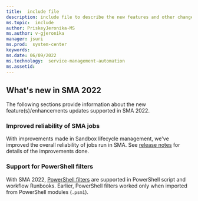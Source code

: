 ```yaml
---
title:  include file
description: include file to describe the new features and other changes in System Center Service Management Automation 2022.
ms.topic:  include
author: PriskeyJeronika-MS
ms.author: v-gjeronika
manager: jsuri
ms.prod:  system-center
keywords:  
ms.date: 06/09/2022
ms.technology:  service-management-automation
ms.assetid: 
---
```


## What's new in SMA 2022

The following sections provide information about the new feature(s)/enhancements updates supported in SMA 2022.

### Improved reliability of SMA jobs

With improvements made in Sandbox lifecycle management, we've improved the overall reliability of jobs run in SMA. See [release notes](/system-center/sma/release-notes-sma?view=sc-sma-2022&preserve-view=true) for details of the improvements done.

### Support for PowerShell filters

With SMA 2022, [PowerShell filters](/powershell/module/microsoft.powershell.core/about/about_functions?view=powershell-5.1&preserve-view=true#filters) are supported in PowerShell script and workflow Runbooks. Earlier, PowerShell filters worked only when imported from PowerShell modules (`.psm1`).